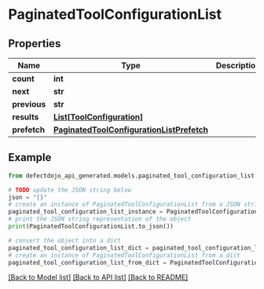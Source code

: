 # PaginatedToolConfigurationList


## Properties

Name | Type | Description | Notes
------------ | ------------- | ------------- | -------------
**count** | **int** |  | 
**next** | **str** |  | [optional] 
**previous** | **str** |  | [optional] 
**results** | [**List[ToolConfiguration]**](ToolConfiguration.md) |  | 
**prefetch** | [**PaginatedToolConfigurationListPrefetch**](PaginatedToolConfigurationListPrefetch.md) |  | [optional] 

## Example

```python
from defectdojo_api_generated.models.paginated_tool_configuration_list import PaginatedToolConfigurationList

# TODO update the JSON string below
json = "{}"
# create an instance of PaginatedToolConfigurationList from a JSON string
paginated_tool_configuration_list_instance = PaginatedToolConfigurationList.from_json(json)
# print the JSON string representation of the object
print(PaginatedToolConfigurationList.to_json())

# convert the object into a dict
paginated_tool_configuration_list_dict = paginated_tool_configuration_list_instance.to_dict()
# create an instance of PaginatedToolConfigurationList from a dict
paginated_tool_configuration_list_from_dict = PaginatedToolConfigurationList.from_dict(paginated_tool_configuration_list_dict)
```
[[Back to Model list]](../README.md#documentation-for-models) [[Back to API list]](../README.md#documentation-for-api-endpoints) [[Back to README]](../README.md)


